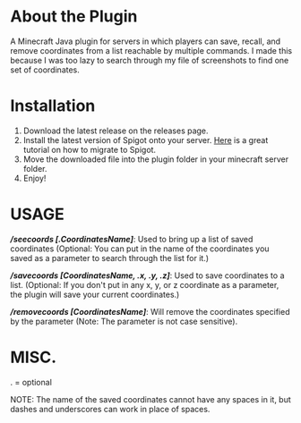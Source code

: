 # About the Plugin
A Minecraft Java plugin for servers in which players can save, recall, and remove coordinates from a list reachable by multiple commands.  I made this because I was too lazy to search through my file of screenshots to find one set of coordinates.

# Installation
1. Download the latest release on the releases page.
2. Install the latest version of Spigot onto your server. [Here](https://paper.readthedocs.io/en/latest/server/getting-started.html) is a great tutorial on how to migrate to Spigot.
3. Move the downloaded file into the plugin folder in your minecraft server folder.
4. Enjoy!

# USAGE
***/seecoords [.CoordinatesName]***: Used to bring up a list of saved coordinates (Optional: You can put in the name of the coordinates you saved as a parameter to search through the list for it.) 

***/savecoords [CoordinatesName, .x, .y, .z]***: Used to save coordinates to a list. (Optional:  If you don't put in any x, y, or z coordinate as a parameter, the plugin will save your current coordinates.)

***/removecoords [CoordinatesName]***:  Will remove the coordinates specified by the parameter (Note: The parameter is not case sensitive).

# MISC.

. = optional

NOTE: The name of the saved coordinates cannot have any spaces in it, but dashes and underscores can work in place of spaces.
